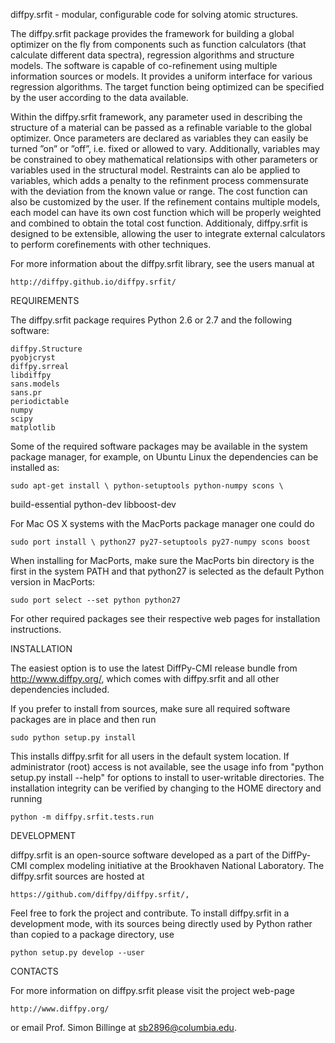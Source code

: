 diffpy.srfit - modular, configurable code for solving atomic structures.

The diffpy.srfit package provides the framework for building a global optimizer
on the fly from components such as function calculators (that calculate
different data spectra), regression algorithms and structure models.  The
software is capable of co-refinement using multiple information sources or
models. It provides a uniform interface for various regression algorithms. The
target function being optimized can be specified by the user according to the
data available.  

Within the diffpy.srfit framework, any parameter used in describing the
structure of a material can be passed as a refinable variable to the global
optimizer.  Once parameters are declared as variables they can easily be turned
”on” or ”off”, i.e. fixed or allowed to vary. Additionally, variables may be
constrained to obey mathematical relationsips with other parameters or
variables used in the structural model. Restraints can alo be applied to
variables, which adds a penalty to the refinment process commensurate with the
deviation from the known value or range. The cost function can also be
customized by the user. If the refinement contains multiple models, each model
can have its own cost function which will be properly weighted and combined to
obtain the total cost function. Additionaly, diffpy.srfit is designed to be
extensible, allowing the user to integrate external calculators to perform
corefinements with other techniques. 

For more information about the diffpy.srfit library, see the users manual at

    http://diffpy.github.io/diffpy.srfit/

REQUIREMENTS

The diffpy.srfit package requires Python 2.6 or 2.7 and the following
software:

    diffpy.Structure
    pyobjcryst
    diffpy.srreal
    libdiffpy
    sans.models
    sans.pr
    periodictable
    numpy
    scipy
    matplotlib

Some of the required software packages may be available in the system package
manager, for example, on Ubuntu Linux the dependencies can be installed as:

    sudo apt-get install \ python-setuptools python-numpy scons \
build-essential python-dev libboost-dev

For Mac OS X systems with the MacPorts package manager one could do

    sudo port install \ python27 py27-setuptools py27-numpy scons boost

When installing for MacPorts, make sure the MacPorts bin directory is the first
in the system PATH and that python27 is selected as the default Python version
in MacPorts:

    sudo port select --set python python27

For other required packages see their respective web pages for installation
instructions.


INSTALLATION

The easiest option is to use the latest DiffPy-CMI release bundle from
http://www.diffpy.org/, which comes with diffpy.srfit and all other
dependencies included.

If you prefer to install from sources, make sure all required software packages
are in place and then run

    sudo python setup.py install

This installs diffpy.srfit for all users in the default system location.  If
administrator (root) access is not available, see the usage info from "python
setup.py install --help" for options to install to user-writable directories.
The installation integrity can be verified by changing to the HOME directory
and running

    python -m diffpy.srfit.tests.run


DEVELOPMENT

diffpy.srfit is an open-source software developed as a part of the DiffPy-CMI
complex modeling initiative at the Brookhaven National Laboratory.  The
diffpy.srfit sources are hosted at

    https://github.com/diffpy/diffpy.srfit/,

Feel free to fork the project and contribute.  To install diffpy.srfit in a
development mode, with its sources being directly used by Python rather than
copied to a package directory, use

    python setup.py develop --user


CONTACTS

For more information on diffpy.srfit please visit the project web-page

    http://www.diffpy.org/

or email Prof. Simon Billinge at sb2896@columbia.edu.
